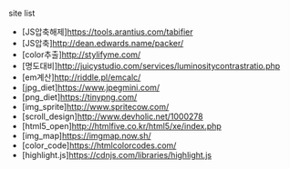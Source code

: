 site list

+  [JS압축해제]https://tools.arantius.com/tabifier
+  [JS압축]http://dean.edwards.name/packer/
+  [color추출]http://stylifyme.com/
+  [명도대비]http://juicystudio.com/services/luminositycontrastratio.php
+  [em계산]http://riddle.pl/emcalc/
+  [jpg_diet]https://www.jpegmini.com/
+  [png_diet]https://tinypng.com/
+  [img_sprite]http://www.spritecow.com/
+  [scroll_design]http://www.devholic.net/1000278
+  [html5_open]http://htmlfive.co.kr/html5/xe/index.php
+  [img_map]https://imgmap.now.sh/
+  [color_code]https://htmlcolorcodes.com/
+  [highlight.js]https://cdnjs.com/libraries/highlight.js
